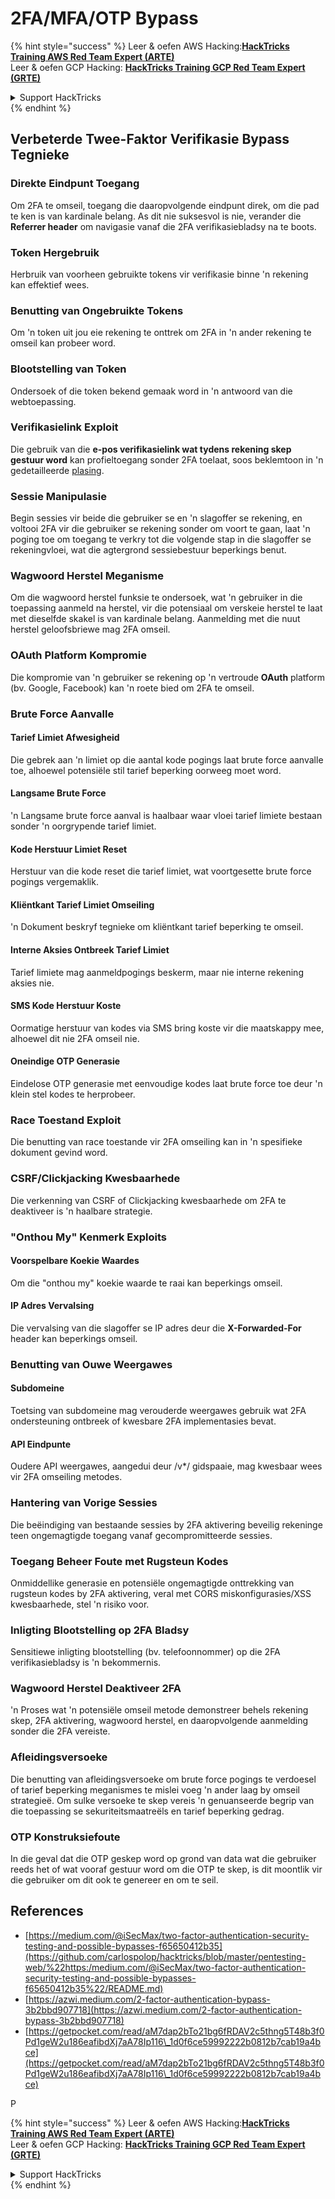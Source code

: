 # 2FA/MFA/OTP Bypass

{% hint style="success" %}
Leer & oefen AWS Hacking:<img src="../.gitbook/assets/arte.png" alt="" data-size="line">[**HackTricks Training AWS Red Team Expert (ARTE)**](https://training.hacktricks.xyz/courses/arte)<img src="../.gitbook/assets/arte.png" alt="" data-size="line">\
Leer & oefen GCP Hacking: <img src="../.gitbook/assets/grte.png" alt="" data-size="line">[**HackTricks Training GCP Red Team Expert (GRTE)**<img src="../.gitbook/assets/grte.png" alt="" data-size="line">](https://training.hacktricks.xyz/courses/grte)

<details>

<summary>Support HackTricks</summary>

* Kyk na die [**subskripsie planne**](https://github.com/sponsors/carlospolop)!
* **Sluit aan by die** 💬 [**Discord groep**](https://discord.gg/hRep4RUj7f) of die [**telegram groep**](https://t.me/peass) of **volg** ons op **Twitter** 🐦 [**@hacktricks\_live**](https://twitter.com/hacktricks\_live)**.**
* **Deel hacking truuks deur PRs in te dien na die** [**HackTricks**](https://github.com/carlospolop/hacktricks) en [**HackTricks Cloud**](https://github.com/carlospolop/hacktricks-cloud) github repos.

</details>
{% endhint %}


## **Verbeterde Twee-Faktor Verifikasie Bypass Tegnieke**

### **Direkte Eindpunt Toegang**

Om 2FA te omseil, toegang die daaropvolgende eindpunt direk, om die pad te ken is van kardinale belang. As dit nie suksesvol is nie, verander die **Referrer header** om navigasie vanaf die 2FA verifikasiebladsy na te boots.

### **Token Hergebruik**

Herbruik van voorheen gebruikte tokens vir verifikasie binne 'n rekening kan effektief wees.

### **Benutting van Ongebruikte Tokens**

Om 'n token uit jou eie rekening te onttrek om 2FA in 'n ander rekening te omseil kan probeer word.

### **Blootstelling van Token**

Ondersoek of die token bekend gemaak word in 'n antwoord van die webtoepassing.

### **Verifikasielink Exploit**

Die gebruik van die **e-pos verifikasielink wat tydens rekening skep gestuur word** kan profieltoegang sonder 2FA toelaat, soos beklemtoon in 'n gedetailleerde [plasing](https://srahulceh.medium.com/behind-the-scenes-of-a-security-bug-the-perils-of-2fa-cookie-generation-496d9519771b).

### **Sessie Manipulasie**

Begin sessies vir beide die gebruiker se en 'n slagoffer se rekening, en voltooi 2FA vir die gebruiker se rekening sonder om voort te gaan, laat 'n poging toe om toegang te verkry tot die volgende stap in die slagoffer se rekeningvloei, wat die agtergrond sessiebestuur beperkings benut.

### **Wagwoord Herstel Meganisme**

Om die wagwoord herstel funksie te ondersoek, wat 'n gebruiker in die toepassing aanmeld na herstel, vir die potensiaal om verskeie herstel te laat met dieselfde skakel is van kardinale belang. Aanmelding met die nuut herstel geloofsbriewe mag 2FA omseil.

### **OAuth Platform Kompromie**

Die kompromie van 'n gebruiker se rekening op 'n vertroude **OAuth** platform (bv. Google, Facebook) kan 'n roete bied om 2FA te omseil.

### **Brute Force Aanvalle**

#### **Tarief Limiet Afwesigheid**

Die gebrek aan 'n limiet op die aantal kode pogings laat brute force aanvalle toe, alhoewel potensiële stil tarief beperking oorweeg moet word.

#### **Langsame Brute Force**

'n Langsame brute force aanval is haalbaar waar vloei tarief limiete bestaan sonder 'n oorgrypende tarief limiet.

#### **Kode Herstuur Limiet Reset**

Herstuur van die kode reset die tarief limiet, wat voortgesette brute force pogings vergemaklik.

#### **Kliëntkant Tarief Limiet Omseiling**

'n Dokument beskryf tegnieke om kliëntkant tarief beperking te omseil.

#### **Interne Aksies Ontbreek Tarief Limiet**

Tarief limiete mag aanmeldpogings beskerm, maar nie interne rekening aksies nie.

#### **SMS Kode Herstuur Koste**

Oormatige herstuur van kodes via SMS bring koste vir die maatskappy mee, alhoewel dit nie 2FA omseil nie.

#### **Oneindige OTP Generasie**

Eindelose OTP generasie met eenvoudige kodes laat brute force toe deur 'n klein stel kodes te herprobeer.

### **Race Toestand Exploit**

Die benutting van race toestande vir 2FA omseiling kan in 'n spesifieke dokument gevind word.

### **CSRF/Clickjacking Kwesbaarhede**

Die verkenning van CSRF of Clickjacking kwesbaarhede om 2FA te deaktiveer is 'n haalbare strategie.

### **"Onthou My" Kenmerk Exploits**

#### **Voorspelbare Koekie Waardes**

Om die "onthou my" koekie waarde te raai kan beperkings omseil.

#### **IP Adres Vervalsing**

Die vervalsing van die slagoffer se IP adres deur die **X-Forwarded-For** header kan beperkings omseil.

### **Benutting van Ouwe Weergawes**

#### **Subdomeine**

Toetsing van subdomeine mag verouderde weergawes gebruik wat 2FA ondersteuning ontbreek of kwesbare 2FA implementasies bevat.

#### **API Eindpunte**

Oudere API weergawes, aangedui deur /v\*/ gidspaaie, mag kwesbaar wees vir 2FA omseiling metodes.

### **Hantering van Vorige Sessies**

Die beëindiging van bestaande sessies by 2FA aktivering beveilig rekeninge teen ongemagtigde toegang vanaf gecompromitteerde sessies.

### **Toegang Beheer Foute met Rugsteun Kodes**

Onmiddellike generasie en potensiële ongemagtigde onttrekking van rugsteun kodes by 2FA aktivering, veral met CORS miskonfigurasies/XSS kwesbaarhede, stel 'n risiko voor.

### **Inligting Blootstelling op 2FA Bladsy**

Sensitiewe inligting blootstelling (bv. telefoonnommer) op die 2FA verifikasiebladsy is 'n bekommernis.

### **Wagwoord Herstel Deaktiveer 2FA**

'n Proses wat 'n potensiële omseil metode demonstreer behels rekening skep, 2FA aktivering, wagwoord herstel, en daaropvolgende aanmelding sonder die 2FA vereiste.

### **Afleidingsversoeke**

Die benutting van afleidingsversoeke om brute force pogings te verdoesel of tarief beperking meganismes te mislei voeg 'n ander laag by omseil strategieë. Om sulke versoeke te skep vereis 'n genuanseerde begrip van die toepassing se sekuriteitsmaatreëls en tarief beperking gedrag.

### OTP Konstruksiefoute

In die geval dat die OTP geskep word op grond van data wat die gebruiker reeds het of wat vooraf gestuur word om die OTP te skep, is dit moontlik vir die gebruiker om dit ook te genereer en om te seil.

## References

* [https://medium.com/@iSecMax/two-factor-authentication-security-testing-and-possible-bypasses-f65650412b35](https://github.com/carlospolop/hacktricks/blob/master/pentesting-web/%22https:/medium.com/@iSecMax/two-factor-authentication-security-testing-and-possible-bypasses-f65650412b35%22/README.md)
* [https://azwi.medium.com/2-factor-authentication-bypass-3b2bbd907718](https://azwi.medium.com/2-factor-authentication-bypass-3b2bbd907718)
* [https://getpocket.com/read/aM7dap2bTo21bg6fRDAV2c5thng5T48b3f0Pd1geW2u186eafibdXj7aA78Ip116\_1d0f6ce59992222b0812b7cab19a4bce](https://getpocket.com/read/aM7dap2bTo21bg6fRDAV2c5thng5T48b3f0Pd1geW2u186eafibdXj7aA78Ip116\_1d0f6ce59992222b0812b7cab19a4bce)


P

{% hint style="success" %}
Leer & oefen AWS Hacking:<img src="../.gitbook/assets/arte.png" alt="" data-size="line">[**HackTricks Training AWS Red Team Expert (ARTE)**](https://training.hacktricks.xyz/courses/arte)<img src="../.gitbook/assets/arte.png" alt="" data-size="line">\
Leer & oefen GCP Hacking: <img src="../.gitbook/assets/grte.png" alt="" data-size="line">[**HackTricks Training GCP Red Team Expert (GRTE)**<img src="../.gitbook/assets/grte.png" alt="" data-size="line">](https://training.hacktricks.xyz/courses/grte)

<details>

<summary>Support HackTricks</summary>

* Kyk na die [**subskripsie planne**](https://github.com/sponsors/carlospolop)!
* **Sluit aan by die** 💬 [**Discord groep**](https://discord.gg/hRep4RUj7f) of die [**telegram groep**](https://t.me/peass) of **volg** ons op **Twitter** 🐦 [**@hacktricks\_live**](https://twitter.com/hacktricks\_live)**.**
* **Deel hacking truuks deur PRs in te dien na die** [**HackTricks**](https://github.com/carlospolop/hacktricks) en [**HackTricks Cloud**](https://github.com/carlospolop/hacktricks-cloud) github repos.

</details>
{% endhint %}
